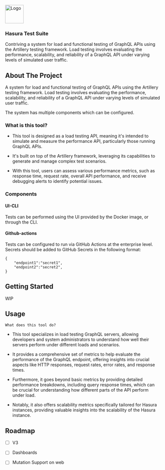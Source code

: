 <!-- PROJECT LOGO -->
<br />
<div align="left">
  <a href="https://github.com/github_username/repo_name">
    <img src="https://res.cloudinary.com/dh8fp23nd/image/upload/v1711457033/main-web/hasura_logo_primary_darkbg_nussjm.svg" alt="Logo" height="60">
  </a>

<h3 align="left">Hasura Test Suite</h3>

  <p align="left">
   Contriving a system for load and functional testing of GraphQL APIs using the Artillery testing framework. Load testing involves evaluating the performance, scalability, and reliability of a GraphQL API under varying levels of simulated user traffic.
    <br />
  </p>
</div>



<!-- ABOUT THE PROJECT -->
## About The Project

A system for load and functional testing of GraphQL APIs using the Artillery testing framework. 
Load testing involves evaluating the performance, scalability, and reliability of a GraphQL API under varying levels of simulated user traffic.

The system has multiple components which can be configured. 

### What is this tool?

- This tool is designed as a load testing API, meaning it's intended to simulate and measure the performance API, particularly those running GraphQL APIs.

- It's built on top of the Artillery framework, leveraging its capabilities to generate and manage complex test scenarios.

- With this tool, users can assess various performance metrics, such as response time, request rate, overall API performance, and receive debugging alerts to identify potential issues.

### Components

#### UI-CLI

Tests can be performed using the UI provided by the Docker image, or through the CLI.

#### Github-actions

Tests can be configured to run via GitHub Actions at the enterprise level. Secrets should be added to GitHub Secrets in the following format:


```
{
    "endpoint1":"secret1",
    "endpoint2":"secret2",
}
```

<!-- GETTING STARTED -->
## Getting Started

WIP


<!-- USAGE EXAMPLES -->
## Usage

`What does this tool do?`

- This tool specializes in load testing GraphQL servers, allowing developers and system administrators to understand how well their servers perform under different loads and scenarios.

- It provides a comprehensive set of metrics to help evaluate the performance of the GraphQL endpoint, offering insights into crucial aspects like HTTP responses, request rates, error rates, and response times.

- Furthermore, it goes beyond basic metrics by providing detailed performance breakdowns, including query response times, which can be crucial for understanding how different parts of the API perform under load.

- Notably, it also offers scalability metrics specifically tailored for Hasura instances, providing valuable insights into the scalability of the Hasura instance.


<!-- ROADMAP -->
## Roadmap
- [ ] V3
- [ ] Dashboards
- [ ] Mutation Support on web

 
